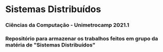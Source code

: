 # Sistemas Distribuídos 
### Ciências da Computação - Unimetrocamp 2021.1
### Repositório para armazenar os trabalhos feitos em grupo da matéria de "Sistemas Distribuídos"
